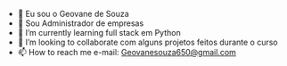 - 👋 Eu sou o Geovane de Souza
- 👀 Sou Administrador de empresas
- 🌱 I’m currently learning full stack em Python
- 💞️ I’m looking to collaborate com alguns projetos feitos durante o curso
- 📫 How to reach me  e-mail: Geovanesouza650@gmail.com

